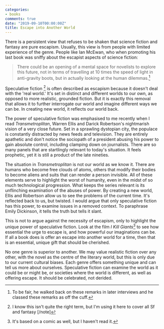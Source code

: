 ```yaml
---
categories:
- books
comments: true
date: "2019-09-10T00:00:00Z"
title: Escape into Another World
---
```

  

There is a persistent view that refuses to be shaken that science fiction and fantasy are pure escapism. Usually, this view is from people with limited experience of the genre. People like Ian McEwan, who when promoting his last book was sniffy about the escapist aspects of science fiction:  

<!--more-->  

> There could be an opening of a mental space for novelists to explore this future, not in terms of travelling at 10 times the speed of light in anti-gravity  boots, but in actually looking at the human dilemmas.[^1]

Speculative fiction [^2] is often described as escapism because it doesn't deal with the 'real world.' It's set in distinct and different worlds to our own, as opposed to more realistic, grounded fiction. But it is exactly this removal that allows it to further interrogate our world and imagine different ways we can be. In creating new world, it reflects our world back.  

The power of speculative fiction was emphasised to me recently when I read *Transmetroplitan*, Warren Ellis and Darick Robertson's nightmarish vision of a very close future. Set in a sprawling dystopian city, the populace is constantly distracted by news feeds and television. They are entirely apathetic and don't notice the sociopath of a president abusing his power to gain absolute control, including clamping down on journalists. There are so many panels that are startlingly relevant to today's situation. It feels prophetic, yet it is still a product of the late nineties.  

The situation in *Transmetroplitan* is not our world as we know it.  There are humans who become free clouds of atoms, others that modify their bodies to become aliens and suits that can render a person invisible. All of these elements serve to highlight the worst of humanity, even in the midst of so much technological progression. What keeps the series relevant is its unflinching examination of the abuses of power. By creating a new world, Ellis and Robertson allow us to see the problems of the current time. It's reflected back to us, but twisted. I would argue that only speculative fiction has this power, to examine issues in a removed context. To paraphrase Emily Dickinson, it tells the truth but tells it slant.  

This is not to argue against the necessity of escapism, only to highlight the unique power of speculative fiction. Look at the film *I Kill Giants*[^3] to see how essential the urge to escape is, and how powerful our imaginations can be. If all a book does is offer an escape into another world for a time, then that is an essential, unique gift that should be cherished.  

No one genre is superior to another. We may value realistic fiction over any other, with the novel as the centre of the literary world, but this is only due to our current cultural biases. Each genre offers something unique and can tell us more about ourselves. Speculative fiction can examine the world as it could be or might be, or societies where the world is different, as well as offering escape. It should be celebrated, not derided.   

[^1]: To be fair,  he walked back on these remarks in later interviews and he classed these remarks as off the cuff.
[^2]: I know this isn't quite the right term, but I'm using it here to cover all Sf and fantasy [/note]
[^3]: It's based on a comic as well, but I haven't read it.

